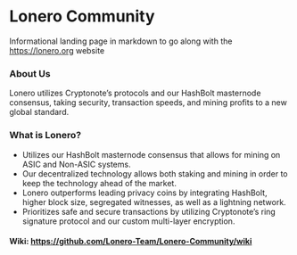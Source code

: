 # Lonero Community
Informational landing page in markdown to go along with the https://lonero.org website
### About Us
Lonero utilizes Cryptonote’s protocols and our HashBolt masternode consensus, taking security, transaction speeds, and mining profits to a new global standard.
### What is Lonero?
  - Utilizes our HashBolt masternode consensus that allows for mining on ASIC and Non-ASIC systems.
  - Our decentralized technology allows both staking and mining in order to keep the technology ahead of the market.
  - Lonero outperforms leading privacy coins by integrating HashBolt, higher block size, segregated witnesses, as well as a lightning network.
  - Prioritizes safe and secure transactions by utilizing Cryptonote’s ring signature protocol and our custom multi-layer encryption.
#### Wiki: https://github.com/Lonero-Team/Lonero-Community/wiki
